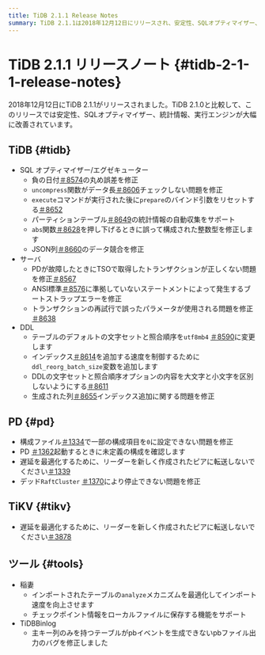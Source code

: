 ```yaml
---
title: TiDB 2.1.1 Release Notes
summary: TiDB 2.1.1は2018年12月12日にリリースされ、安定性、SQLオプティマイザー、統計情報、実行エンジンが改善されました。修正には、負の日付の丸め誤差、解凍関数のデータ長チェック、トランザクションの再試行が含まれます。テーブルのデフォルトの文字セットと照合順序はutf8mb4に変更されました。PDとTiKVにも様々な修正と最適化が施されました。Lightningツールは分析メカニズムを最適化し、チェックポイント情報をローカルに保存するサポートを追加しました。TiDB Binlog、主キー列のみを持つテーブルのpbファイル出力のバグが修正されました。
---
```


# TiDB 2.1.1 リリースノート {#tidb-2-1-1-release-notes}

2018年12月12日にTiDB 2.1.1がリリースされました。TiDB 2.1.0と比較して、このリリースでは安定性、SQLオプティマイザー、統計情報、実行エンジンが大幅に改善されています。

## TiDB {#tidb}

-   SQL オプティマイザー/エグゼキューター
    -   負の日付[＃8574](https://github.com/pingcap/tidb/pull/8574)の丸め誤差を修正
    -   `uncompress`関数がデータ長[＃8606](https://github.com/pingcap/tidb/pull/8606)チェックしない問題を修正
    -   `execute`コマンドが実行された後に`prepare`のバインド引数をリセットする[＃8652](https://github.com/pingcap/tidb/pull/8652)
    -   パーティションテーブル[＃8649](https://github.com/pingcap/tidb/pull/8649)の統計情報の自動収集をサポート
    -   `abs`関数[＃8628](https://github.com/pingcap/tidb/pull/8628)を押し下げるときに誤って構成された整数型を修正します
    -   JSON列[＃8660](https://github.com/pingcap/tidb/pull/8660)のデータ競合を修正
-   サーバ
    -   PDが故障したときにTSOで取得したトランザクションが正しくない問題を修正[＃8567](https://github.com/pingcap/tidb/pull/8567)
    -   ANSI標準[＃8576](https://github.com/pingcap/tidb/pull/8576)に準拠していないステートメントによって発生するブートストラップエラーを修正
    -   トランザクションの再試行で誤ったパラメータが使用される問題を修正[＃8638](https://github.com/pingcap/tidb/pull/8638)
-   DDL
    -   テーブルのデフォルトの文字セットと照合順序を`utf8mb4` [＃8590](https://github.com/pingcap/tidb/pull/8590)に変更します
    -   インデックス[＃8614](https://github.com/pingcap/tidb/pull/8614)を追加する速度を制御するために`ddl_reorg_batch_size`変数を追加します
    -   DDLの文字セットと照合順序オプションの内容を大文字と小文字を区別しないようにする[＃8611](https://github.com/pingcap/tidb/pull/8611)
    -   生成された列[＃8655](https://github.com/pingcap/tidb/pull/8655)インデックス追加に関する問題を修正

## PD {#pd}

-   構成ファイル[＃1334](https://github.com/pingcap/pd/pull/1334)で一部の構成項目を`0`に設定できない問題を修正
-   PD [＃1362](https://github.com/pingcap/pd/pull/1362)起動するときに未定義の構成を確認します
-   遅延を最適化するために、リーダーを新しく作成されたピアに転送しないでください[＃1339](https://github.com/pingcap/pd/pull/1339)
-   デッド`RaftCluster` [＃1370](https://github.com/pingcap/pd/pull/1370)により停止できない問題を修正

## TiKV {#tikv}

-   遅延を最適化するために、リーダーを新しく作成されたピアに転送しないでください[＃3878](https://github.com/tikv/tikv/pull/3878)

## ツール {#tools}

-   稲妻
    -   インポートされたテーブルの`analyze`メカニズムを最適化してインポート速度を向上させます
    -   チェックポイント情報をローカルファイルに保存する機能をサポート
-   TiDBBinlog
    -   主キー列のみを持つテーブルがpbイベントを生成できないpbファイル出力のバグを修正しました
